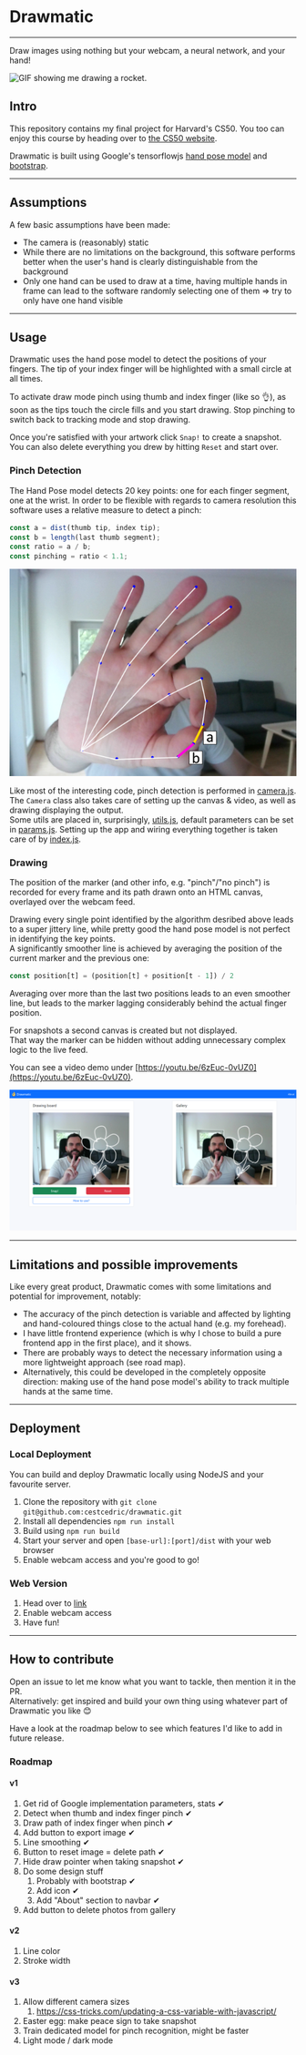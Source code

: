 # Drawmatic

---

Draw images using nothing but your webcam, a neural network, and your hand!

![GIF showing me drawing a rocket.](./img/demo_rocket.gif)

## Intro

This repository contains my final project for Harvard's CS50.
You too can enjoy this course by heading over to [the CS50 website](https://cs50.harvard.edu/x/).

Drawmatic is built using Google's tensorflowjs [hand pose model](https://github.com/tensorflow/tfjs-models/tree/master/hand-pose-detection) and [bootstrap](https://getbootstrap.com/).

---

## Assumptions

A few basic assumptions have been made:

- The camera is (reasonably) static
- While there are no limitations on the background, this software performs better when the user's hand is clearly distinguishable from the background
- Only one hand can be used to draw at a time, having multiple hands in frame can lead to the software randomly selecting one of them => try to only have one hand visible

---

## Usage

Drawmatic uses the hand pose model to detect the positions of your fingers. The tip of your index finger will be highlighted with a small circle at all times.

To activate draw mode pinch using thumb and index finger (like so 👌), as soon as the tips touch the circle fills and you start drawing. Stop pinching to switch back to tracking mode and stop drawing.

Once you're satisfied with your artwork click `Snap!` to create a snapshot. You can also delete everything you drew by hitting `Reset` and start over.

### Pinch Detection

The Hand Pose model detects 20 key points: one for each finger segment, one at the wrist. In order to be flexible with regards to camera resolution this software uses a relative measure to detect a pinch:

```js
const a = dist(thumb tip, index tip);
const b = length(last thumb segment);
const ratio = a / b;
const pinching = ratio < 1.1;
```

![Photo showing the relevant keypoints and distances listed in the code for pinch detection detailed above.](./img/pinch_keypoints.png)

Like most of the interesting code, pinch detection is performed in [camera.js](src/camera.js). The `Camera` class also takes care of setting up the canvas & video, as well as drawing displaying the output.  
Some utils are placed in, surprisingly, [utils.js](src/util/util.js), default parameters can be set in [params.js](src/util/params.js). Setting up the app and wiring everything together is taken care of by [index.js](src/index.js).

### Drawing

The position of the marker (and other info, e.g. "pinch"/"no pinch") is recorded for every frame and its path drawn onto an HTML canvas, overlayed over the webcam feed.

Drawing every single point identified by the algorithm desribed above leads to a super jittery line, while pretty good the hand pose model is not perfect in identifying the key points.  
A significantly smoother line is achieved by averaging the position of the current marker and the previous one:

```js
const position[t] = (position[t] + position[t - 1]) / 2
```

Averaging over more than the last two positions leads to an even smoother line, but leads to the marker lagging considerably behind the actual finger position.

For snapshots a second canvas is created but not displayed.  
That way the marker can be hidden without adding unnecessary complex logic to the live feed.

You can see a video demo under [https://youtu.be/6zEuc-0vUZ0](https://youtu.be/6zEuc-0vUZ0).

![Photo showing the live feed with index tip marker (left) and snapshot without marker (right).](./img/live_vs_snapshot.png)

---

## Limitations and possible improvements

Like every great product, Drawmatic comes with some limitations and potential for improvement, notably:

- The accuracy of the pinch detection is variable and affected by lighting and hand-coloured things close to the actual hand (e.g. my forehead).
- I have little frontend experience (which is why I chose to build a pure frontend app in the first place), and it shows.
- There are probably ways to detect the necessary information using a more lightweight approach (see road map).
- Alternatively, this could be developed in the completely opposite direction: making use of the hand pose model's ability to track multiple hands at the same time.

---

## Deployment

### Local Deployment

You can build and deploy Drawmatic locally using NodeJS and your favourite server.

1. Clone the repository with `git clone git@github.com:cestcedric/drawmatic.git`
1. Install all dependencies `npm run install`
1. Build using `npm run build`
1. Start your server and open `[base-url]:[port]/dist` with your web browser
1. Enable webcam access and you're good to go!

### Web Version

1. Head over to [link](https://cestcedric.github.io/drawmatic/)
1. Enable webcam access
1. Have fun!

---

## How to contribute

Open an issue to let me know what you want to tackle, then mention it in the PR.  
Alternatively: get inspired and build your own thing using whatever part of Drawmatic you like 😊

Have a look at the roadmap below to see which features I'd like to add in future release.

### Roadmap

#### v1

1. Get rid of Google implementation parameters, stats ✔
1. Detect when thumb and index finger pinch ✔
1. Draw path of index finger when pinch ✔
1. Add button to export image ✔
1. Line smoothing ✔
1. Button to reset image = delete path ✔
1. Hide draw pointer when taking snapshot ✔
1. Do some design stuff
   1. Probably with bootstrap ✔
   1. Add icon ✔
   1. Add "About" section to navbar ✔
1. Add button to delete photos from gallery

#### v2

1. Line color
1. Stroke width

#### v3

1. Allow different camera sizes
   1. https://css-tricks.com/updating-a-css-variable-with-javascript/
1. Easter egg: make peace sign to take snapshot
1. Train dedicated model for pinch recognition, might be faster
1. Light mode / dark mode
